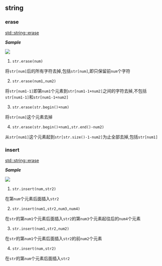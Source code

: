 ## string

### erase

[std::string::erase](http://www.cplusplus.com/reference/string/string/erase/)

***Sample***

![](https://cdn.jsdelivr.net/gh/AMDyesIntelno/blog_img/CodeWiki/String/1.png)

1. `str.erase(num)`

将`str[num]`后的所有字符去掉,包括`str[num]`,即只保留前`num`个字符

2. `str.erase(num1,num2)`

将`str[num1-1]`即第`num1`个元素到`str[num1-1+num2]`之间的字符去掉,不包括`str[num1-1]`和`str[num1-1+num2]`

3. `str.erase(str.begin()+num)`

将`str[num]`这个元素去掉

4. `str.erase(str.begin()+num1,str.end()-num2)`

从`str[num1]`这个元素起到`str[str.size()-1-num2]`为止全部去掉,包括`str[num1]`

### insert

[std::string::erase](http://www.cplusplus.com/reference/string/string/insert/)

***Sample***

![](https://cdn.jsdelivr.net/gh/AMDyesIntelno/blog_img/CodeWiki/String/2.png)

1. `str.insert(num,str2)`

在第`num`个元素后面插入`str2`

2. `str.insert(num1,str2,num3,num4)`

在`str`的第`num1`个元素后面插入`str2`的第`num3`个元素起往后的`num4`个元素

3. `str.insert(num1,str2,num2)`

在`str`的第`num1`个元素后面插入`str2`的前`num2`个元素

4. `str.insert(num,str2)`

在`str`的第`num`个元素后面插入`str2`